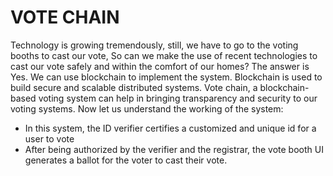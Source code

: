 # VOTE CHAIN

Technology is growing tremendously, still, we have to go to the voting booths to cast our vote, So can we make the use of recent technologies to cast our vote safely and within the comfort of our homes? The answer is Yes. We can use blockchain to implement the system. Blockchain is used to build secure and scalable distributed systems. Vote chain, a blockchain-based voting system can help in bringing transparency and security to our voting systems. Now let us understand the working of the system:

- In this system, the ID verifier certifies a customized and unique id for a user to vote
- After being authorized by the verifier and the registrar, the vote booth UI generates a ballot for the voter to cast their vote.
